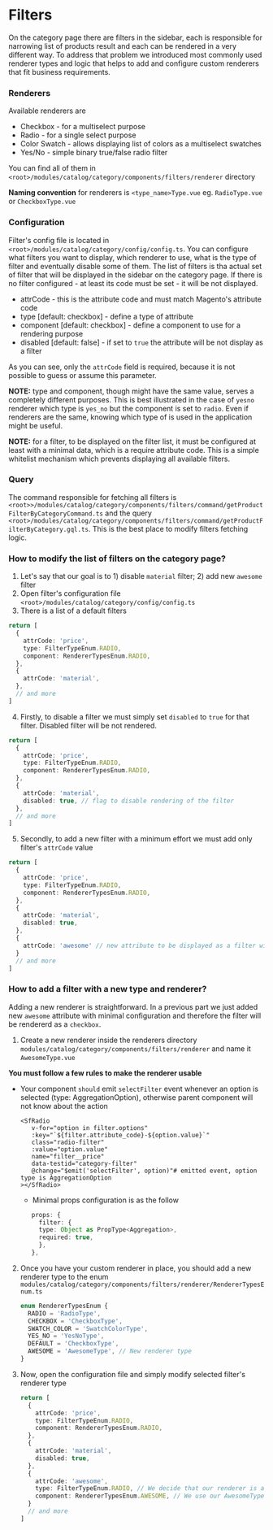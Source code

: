 # Filters
On the category page there are filters in the sidebar, each is responsible for narrowing list of products result and each can be rendered in a very different way.
To address that problem we introduced most commonly used renderer types and logic that helps to add and configure custom renderers that fit business requirements.

### Renderers
Available renderers are

* Checkbox - for a multiselect purpose
* Radio - for a single select purpose
* Color Swatch - allows displaying list of colors as a multiselect swatches
* Yes/No - simple binary true/false radio filter

You can find all of them in `<root>/modules/catalog/category/components/filters/renderer` directory

**Naming convention** for renderers is `<type_name>Type.vue` eg. `RadioType.vue` or `CheckboxType.vue`

### Configuration
Filter's config file is located in `<root>/modules/catalog/category/config/config.ts`. You can configure what filters you want to display, which renderer to use, what is the type of filter and eventually disable some of them. The list of filters is tha actual set of filter that will be displayed in the sidebar on the category page. If there is no filter configured - at least its code must be set - it will be not displayed.

* attrCode - this is the attribute code and must match Magento's attribute code
* type [default: checkbox] - define a type of attribute
* component [default: checkbox] - define a component to use for a rendering purpose
* disabled [default: false] - if set to `true` the attribute will be not display as a filter

As you can see, only the `attrCode` field is required, because it is not possible to guess or assume this parameter.

**NOTE:** type and component, though might have the same value, serves a completely different purposes. This is best illustrated in the case of `yesno` renderer which type is `yes_no` but the component is set to `radio`. Even if renderers are the same, knowing which type of is used in the application might be useful.

**NOTE:** for a filter, to be displayed on the filter list, it must be configured at least with a minimal data, which is a require attribute code. This is a simple whitelist mechanism which prevents displaying all available filters.

### Query
The command responsible for fetching all filters is `<root>>/modules/catalog/category/components/filters/command/getProductFilterByCategoryCommand.ts` and the query `<root>/modules/catalog/category/components/filters/command/getProductFilterByCategory.gql.ts`. This is the best place to modify filters fetching logic.

### How to modify the list of filters on the category page?

1. Let's say that our goal is to 1) disable `material` filter; 2) add new `awesome` filter
2. Open filter's configuration file `<root>/modules/catalog/category/config/config.ts`
3. There is a list of a default filters
```typescript
return [
  {
    attrCode: 'price',
    type: FilterTypeEnum.RADIO,
    component: RendererTypesEnum.RADIO,
  },
  {
    attrCode: 'material',
  },
  // and more
]
```
4. Firstly, to disable a filter we must simply set `disabled` to `true` for that filter. Disabled filter will be not rendered.
```typescript
return [
  {
    attrCode: 'price',
    type: FilterTypeEnum.RADIO,
    component: RendererTypesEnum.RADIO,
  },
  {
    attrCode: 'material',
    disabled: true, // flag to disable rendering of the filter
  },
  // and more
]
```
5. Secondly, to add a new filter with a minimum effort we must add only filter's `attrCode` value
```typescript
return [
  {
    attrCode: 'price',
    type: FilterTypeEnum.RADIO,
    component: RendererTypesEnum.RADIO,
  },
  {
    attrCode: 'material',
    disabled: true,
  },
  {
    attrCode: 'awesome' // new attribute to be displayed as a filter with a default checkbox renderer and as a checkbox type
  }
  // and more
]
```

### How to add a filter with a new type and renderer?
Adding a new renderer is straightforward. In a previous part we just added new `awesome` attribute with minimal configuration and therefore the filter will be rendererd as a `checkbox`.
1. Create a new renderer inside the renderers directory `modules/catalog/category/components/filters/renderer` and name it `AwesomeType.vue`

  **You must follow a few rules to make the renderer usable**
   * Your component `should` emit `selectFilter` event whenever an option is selected (type: AggregationOption), otherwise parent component will not know about the action
      ```vue
      <SfRadio
         v-for="option in filter.options"
         :key="`${filter.attribute_code}-${option.value}`"
         class="radio-filter"
         :value="option.value"
         name="filter__price"
         data-testid="category-filter"
         @change="$emit('selectFilter', option)"# emitted event, option type is AggregationOption
      ></SfRadio>
     ```
     * Minimal props configuration is as the follow
      ```typescript
         props: {
           filter: {
           type: Object as PropType<Aggregation>,
           required: true,
           },
         },
      ```
2. Once you have your custom renderer in place, you should add a new renderer type to the enum `modules/catalog/category/components/filters/renderer/RendererTypesEnum.ts`
    ```typescript
    enum RendererTypesEnum {
      RADIO = 'RadioType',
      CHECKBOX = 'CheckboxType',
      SWATCH_COLOR = 'SwatchColorType',
      YES_NO = 'YesNoType',
      DEFAULT = 'CheckboxType',
      AWESOME = 'AwesomeType', // New renderer type
    }
    ```
3. Now, open the configuration file and simply modify selected filter's renderer type
    ```typescript
    return [
      {
        attrCode: 'price',
        type: FilterTypeEnum.RADIO,
        component: RendererTypesEnum.RADIO,
      },
      {
        attrCode: 'material',
        disabled: true,
      },
      {
        attrCode: 'awesome',
        type: FilterTypeEnum.RADIO, // We decide that our renderer is a radio type
        component: RendererTypesEnum.AWESOME, // We use our AwesomeType component to render the filter
      }
      // and more
    ]
    ```
